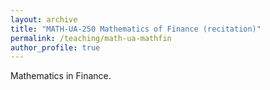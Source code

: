 ```yaml
---
layout: archive
title: "MATH-UA-250 Mathematics of Finance (recitation)"
permalink: /teaching/math-ua-mathfin
author_profile: true
---
```


Mathematics in Finance.